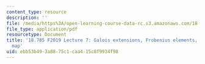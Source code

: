 ```yaml
---
content_type: resource
description: ''
file: /media/https%3A/open-learning-course-data-rc.s3.amazonaws.com/18-785-number-theory-i-fall-2019/ebb53b493a8875c1caa415c8f9934f98_MIT18_785F19_lec7.pdf
file_type: application/pdf
resourcetype: Document
title: '18.785 F2019 Lecture 7: Galois extensions, Frobenius elements, and the Artin
  map'
uid: ebb53b49-3a88-75c1-caa4-15c8f9934f98
---
```

